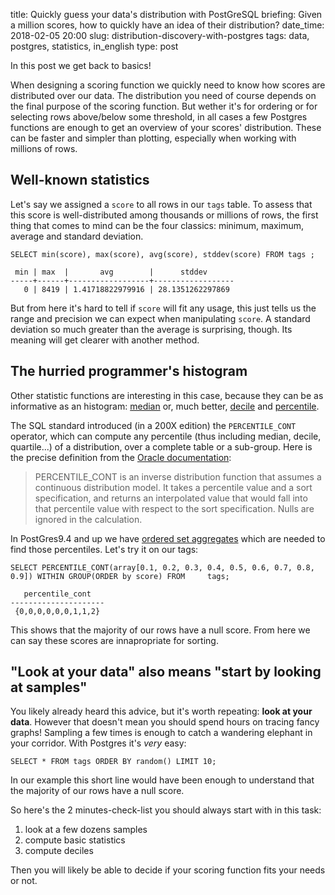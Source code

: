 title: Quickly guess your data's distribution with PostGreSQL
briefing: Given a million scores, how to quickly have an idea of their distribution?
date_time: 2018-02-05 20:00
slug: distribution-discovery-with-postgres
tags: data, postgres, statistics, in_english
type: post

In this post we get back to basics!

When designing a scoring function we quickly need to know how scores are distributed
over our data. The distribution you need of course depends on the final purpose
of the scoring function. But wether it's for ordering or for selecting rows
above/below some threshold, in all cases a few Postgres functions are enough
to get an overview of your scores' distribution.
These can be faster and simpler than plotting, especially when working with millions of rows.


## Well-known statistics

Let's say we assigned a `score` to all rows in our `tags` table.
To assess that this score is well-distributed among thousands or millions of rows,
the first thing that comes to mind can be the four classics: 
minimum, maximum, average and standard deviation.

    SELECT min(score), max(score), avg(score), stddev(score) FROM tags ;
    
     min | max  |       avg        |      stddev
    -----+------+------------------+------------------
       0 | 8419 | 1.41718822979916 | 28.1351262297869

But from here it's hard to tell if `score` will fit any usage,
this just tells us the range and precision we can expect when manipulating `score`.
A standard deviation so much greater than the average is surprising, though. 
Its meaning will get clearer with another method.


## The hurried programmer's histogram

Other statistic functions are interesting in this case,
because they can be as informative as an histogram: 
[median](https://en.wikipedia.org/wiki/Median) or, 
much better, [decile](https://en.wikipedia.org/wiki/Decile)
and [percentile](https://en.wikipedia.org/wiki/Percentile).

The SQL standard introduced (in a 200X edition) the `PERCENTILE_CONT` operator,
which can compute any percentile (thus including median, decile, quartile...)
of a distribution, over a complete table or a sub-group.
Here is the precise definition from the 
[Oracle documentation](http://docs.oracle.com/cd/B19306_01/server.102/b14200/functions110.htm):

> PERCENTILE_CONT is an inverse distribution function that assumes a continuous distribution model. It takes a percentile value and a sort specification, and returns an interpolated value that would fall into that percentile value with respect to the sort specification. Nulls are ignored in the calculation.

In PostGres9.4 and up we have
[ordered set aggregates](https://www.depesz.com/2014/01/11/waiting-for-9-4-support-ordered-set-within-group-aggregates/)
which are needed to find those percentiles. Let's try it on our tags:

    SELECT PERCENTILE_CONT(array[0.1, 0.2, 0.3, 0.4, 0.5, 0.6, 0.7, 0.8, 0.9]) WITHIN GROUP(ORDER by score) FROM     tags;
    
       percentile_cont
    ---------------------
     {0,0,0,0,0,0,1,1,2}

This shows that the majority of our rows have a null score.
From here we can say these scores are innapropriate for sorting.


## "Look at your data" also means "start by looking at samples"

You likely already heard this advice, but it's worth repeating: **look at your data**.
However that doesn't mean you should spend hours on tracing fancy graphs!
Sampling a few times is enough to catch a wandering elephant in your corridor.
With Postgres it's _very_ easy:

    SELECT * FROM tags ORDER BY random() LIMIT 10;

In our example this short line would have been enough to
understand that the majority of our rows have a null score.

So here's the 2 minutes-check-list you should always start with in this task:

1. look at a few dozens samples
2. compute basic statistics
3. compute deciles

Then you will likely be able to decide if your scoring function fits your needs or not.
